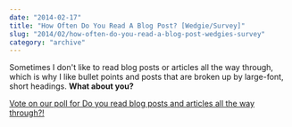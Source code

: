 ```yaml
---
date: "2014-02-17"
title: "How Often Do You Read A Blog Post? [Wedgie/Survey]"
slug: "2014/02/how-often-do-you-read-a-blog-post-wedgies-survey"
category: "archive"
---
```


<p>Sometimes I don't like to read blog posts or articles all the way through, which is why I like bullet points and posts that are broken up by large-font, short headings. <strong>What about you?</strong></p>

<script src='https://www.wedgies.com/js/widgets.js'></script>

<noscript>
  <a href='https://www.wedgies.com/question/53037587a19a570200000019'>Vote on our poll for Do you read blog posts and articles all the way through?!</a>
</noscript>

<div class='wedgie-widget' wd-pending wd-type='embed' wd-version='v1' id='53037587a19a570200000019' >
</div>

